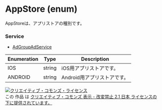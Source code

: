 # AppStore (enum)
AppStoreは、アプリストアの種別です。

### Service
+ [AdGroupAdService](../services/AdGroupAdService.md)

| Enumeration | Type | Description | 
|---|---|---|
| IOS| string| iOS用アプリストアです。 |
| ANDROID| string| Android用アプリストアです。 |

<a rel="license" href="http://creativecommons.org/licenses/by-nd/2.1/jp/"><img alt="クリエイティブ・コモンズ・ライセンス" style="border-width:0" src="https://i.creativecommons.org/l/by-nd/2.1/jp/88x31.png" /></a><br />この 作品 は <a rel="license" href="http://creativecommons.org/licenses/by-nd/2.1/jp/">クリエイティブ・コモンズ 表示 - 改変禁止 2.1 日本 ライセンスの下に提供されています。</a>
